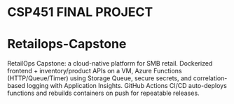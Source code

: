# CSP451 FINAL PROJECT

# Retailops-Capstone
RetailOps Capstone: a cloud-native platform for SMB retail. Dockerized frontend + inventory/product APIs on a VM, Azure Functions (HTTP/Queue/Timer) using Storage Queue, secure secrets, and correlation-based logging with Application Insights. GitHub Actions CI/CD auto-deploys functions and rebuilds containers on push for repeatable releases.
